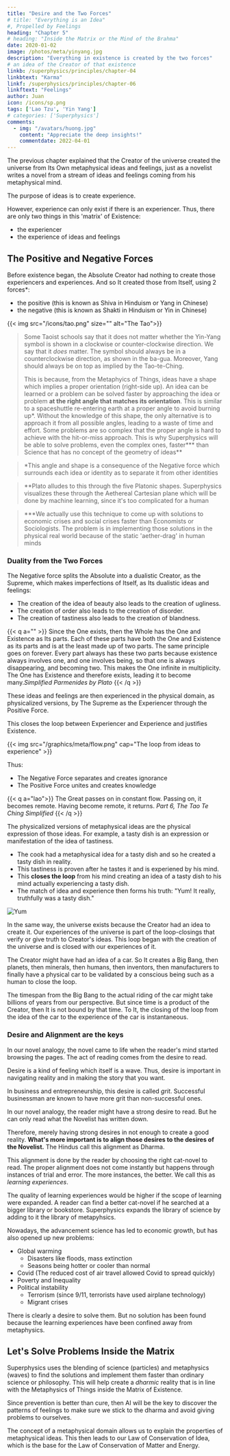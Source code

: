 ```yaml
---
title: "Desire and the Two Forces"
# title: "Everything is an Idea"
#, Propelled by Feelings
heading: "Chapter 5"
# heading: "Inside the Matrix or the Mind of the Brahma"
date: 2020-01-02
image: /photos/meta/yinyang.jpg
description: "Everything in existence is created by the two forces"
# an idea of the Creator of that existence
linkb: /superphysics/principles/chapter-04
linkbtext: "Karma"
linkf: /superphysics/principles/chapter-06
linkftext: "Feelings"
author: Juan
icon: /icons/sp.png
tags: ['Lao Tzu', 'Yin Yang']
# categories: ['Superphysics']
comments:
  - img: "/avatars/huong.jpg"
    content: "Appreciate the deep insights!"
    commentdate: 2022-04-01  	
---
```




The previous chapter explained that the Creator of the universe created the universe from Its Own metaphysical ideas and feelings, just as a novelist writes a novel from a stream of ideas and feelings coming from his metaphysical mind. 

The purpose of ideas is to create experience. 

However, experience can only exist if there is an experiencer. Thus, there are only two things in this 'matrix' of Existence: 
- the experiencer
- the experience of ideas and feelings


## The Positive and Negative Forces

Before existence began, the Absolute Creator had nothing to create those experiencers and experiences. And so It created those from Itself, using 2 forces*:
- the positive (this is known as Shiva in Hinduism or Yang in Chinese)
- the negative (this is known as Shakti in Hinduism or Yin in Chinese)

{{< img src="/icons/tao.png" size="" alt="The Tao">}}



> Some Taoist schools say that it does not matter whether the Yin-Yang symbol is shown in a clockwise or counter-clockwise direction. We say that it *does* matter. The symbol should always be in a counterclockwise direction, as shown in the ba-gua. Moreover, Yang should always be on top as implied by the Tao-te-Ching. <p> This is because, from the Metaphyics of Things, ideas have a shape which implies a proper orientation (right-side up). An idea can be learned or a problem can be solved faster by approaching the idea or problem <b>at the right angle that matches its orientation</b>. This is similar to a spaceshuttle re-entering earth at a proper angle to avoid burning up*. Without the knowledge of this shape, the only alternative is to approach it from all possible angles, leading to a waste of time and effort. Some problems are so complex that the proper angle is hard to achieve with the hit-or-miss approach. This is why Superphysics will be able to solve problems, even the complex ones, faster*** than Science that has no concept of the geometry of ideas**</p>


> *This angle and shape is a consequence of the Negative force which surrounds each idea or identity as to separate it from other identities


> **Plato alludes to this through the five Platonic shapes. Superphysics visualizes these through the Aethereal Cartesian plane which will be done by machine learning, since it's too complicated for a human 

> ***We actually use this technique to come up with solutions to economic crises and social crises faster than Economists or Sociologists. The problem is in implementing those solutions in the physical real world because of the static 'aether-drag' in human minds   



### Duality from the Two Forces

The Negative force splits the Absolute into a dualistic Creator, as the Supreme, which makes imperfections of Itself, as Its dualistic ideas and feelings:
- The creation of the idea of beauty also leads to the creation of ugliness. 
- The creation of order also leads to the creation of disorder. 
- The creation of tastiness also leads to the creation of blandness.


{{< q a="" >}}
Since the One exists, then the Whole has the One and Existence as Its parts. Each of these parts have both the One and Existence as its parts and is at the least made up of two parts. The same principle goes on forever. Every part always has these two parts because existence always involves one, and one involves being, so that one is always disappearing, and becoming two. This makes the One infinite in multiplicity. The One has Existence and therefore exists, leading it to become many.<cite>Simplified Parmenides by Plato</cite>
{{< /q >}}


These ideas and feelings are then experienced in the physical domain, as physicalized versions, by The Supreme as the Experiencer through the Positive Force.

This closes the loop between Experiencer and Experience and justifies Existence. 

{{< img src="/graphics/meta/flow.png" cap="The loop from ideas to experience" >}}

Thus:
- The Negative Force separates and creates ignorance
- The Positive Force unites and creates knowledge




{{< q a="lao">}} 
The Great passes on in constant flow. Passing on, it becomes remote.  Having become remote, it returns.
<cite>Part 6, The Tao Te Ching Simplified</cite>
{{< /q >}} 


The physicalized versions of metaphysical ideas are the physical expression of those ideas. <!-- Since ideas and feelings exist before their physical counterparts, we can say that the latter are expressions of such ideas.  --> For example, a tasty dish is an expression or manifestation of the idea of tastiness. 
- The cook had a metaphysical idea for a tasty dish and so he created a tasty dish in reality.
- This tastiness is proven after he tastes it and is experiened by his mind.
- This **closes the loop** from his mind creating an idea of a tasty dish to his mind actually experiencing a tasty dish.
- The match of idea and experience then forms his truth: "Yum! It really, truthfully was a tasty dish."

![Yum](/photos/psych/eat.jpg) 


In the same way, the universe exists because the Creator had an idea to create it. Our experiences of the universe is part of the loop-closings that verify or give truth to Creator's ideas. This loop began with the creation of the universe and is closed with our experiences of it. 

The Creator might have had an idea of a car. So It creates a Big Bang, then planets, then minerals, then humans, then inventors, then  manufacturers to finally have a physical car to be validated by a conscious being such as a human to close the loop. 

<!-- Everything that we perceive in the universe therefore is an expression of the latent ideas of the Creator that It makes from Itself. 

The Creator had an idea of tastiness among Its infinite ideas. So It created the universe, via a 'Big Bang' to create stars that created matter that led to life that led to humans who could cook a delicious dish which was completed when it was actually tasted by someone who validated the idea by saying "Yum!". 
 -->

The timespan from the Big Bang to the actual riding of the car might take billions of years from our perspective. But since time is a product of the Creator, then It is not bound by that time. To It, the closing of the loop from the idea of the car to the experience of the car is instantaneous.  




### Desire and Alignment are the keys

In our novel analogy, the novel came to life when the reader's mind started browsing the pages. The act of reading comes from the desire to read. 

Desire is a kind of feeling which itself is a wave. Thus, desire is important in navigating reality and in making the story that you want.

In business and entrepreneurship, this desire is called *grit*. Successful businessman are known to have more grit than non-successful ones. 

<!-- Investors invest in entrepreneurs that have the most grit. Superphysics can help the businessman, or any human that has a goal, to experience his goal by explaining the metaphysics of grit and desire.  -->

In our novel analogy, the reader might have a strong desire to read. But he can only read what the Novelist has written down. 

Therefore, merely having strong desires in not enough to create a good reality. **What's more important is to align those desires to the desires of the Novelist.** The Hindus call this alignment as Dharma. 

This alignment is done by the reader by choosing the right cat-novel to read. The proper alignment does not come instantly but happens through instances of trial and error. The more instances, the better. We call this as *learning experiences*.  

The quality of learning experiences would be higher if the scope of learning were expanded. A reader can find a better cat-novel if he searched at a bigger library or bookstore. Superphysics expands the library of science by adding to it the library of metapyhsics. 

Nowadays, the advancement science has led to economic growth, but has also opened up new problems:

- Global warming
  - Disasters like floods, mass extinction
  - Seasons being hotter or cooler than normal
- Covid (The reduced cost of air travel allowed Covid to spread quickly)
- Poverty and Inequality 
- Political instability 
  - Terrorism (since 9/11, terrorists have used airplane technology)
  - Migrant crises

There is clearly a desire to solve them. But no solution has been found because the learning experiences have been confined away from metaphysics.  


## Let's Solve Problems Inside the Matrix

Superphysics uses the blending of science (particles) and metaphysics (waves) to find the solutions and implement them faster than ordinary science or philosophy. This will help create a *dharmic* reality that is in line with the Metaphysics of Things inside the Matrix of Existence. 

Since prevention is better than cure, then AI will be the key to discover the patterns of feelings to make sure we stick to the dharma and avoid giving problems to ourselves.

The concept of a metaphysical domain allows us to explain the properties of metaphysical ideas. This then leads to our Law of Conservation of Idea, which is the base for the Law of Conservation of Matter and Energy.


